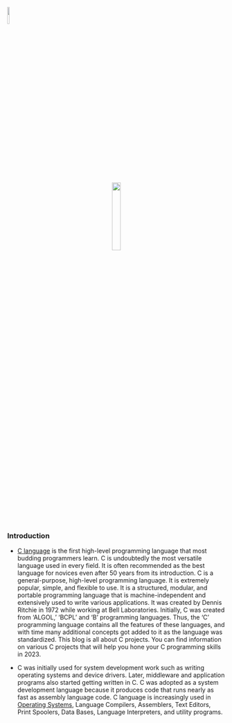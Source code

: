 <p align="left">
  <img src="https://github.com/salimizel/alx-low_level_programming/blob/master/unnamed.png" width="10%">
</p>

<p align="center">
  <img src="https://github.com/salimizel/alx-low_level_programming/blob/master/logo-c-programmer-letter-c-986aae1d521ddc571e4323084753d5af.png" width="20%">
</p>

### Introduction
- [C language](https://www.mygreatlearning.com/blog/c-tutorial/?gl_blog_id=64801) is the first high-level programming language that most budding programmers learn. C is undoubtedly the most versatile language used in every field. It is often recommended as the best language for novices even after 50 years from its introduction. C is a general-purpose, high-level programming language. It is extremely popular, simple, and flexible to use. It is a structured, modular, and portable programming language that is machine-independent and extensively used to write various applications. It was created by Dennis Ritchie in 1972 while working at Bell Laboratories. Initially, C was created from ‘ALGOL,’ ‘BCPL’ and ‘B’ programming languages. Thus, the ‘C’ programming language contains all the features of these languages, and with time many additional concepts got added to it as the language was standardized. This blog is all about C projects. You can find information on various C projects that will help you hone your C programming skills in 2023.
+ C was initially used for system development work such as writing operating systems and device drivers. Later, middleware and application programs also started getting written in C. C was adopted as a system development language because it produces code that runs nearly as fast as assembly language code. C language is increasingly used in [Operating Systems](https://www.mygreatlearning.com/blog/what-is-operating-system/), Language Compilers, Assemblers, Text Editors, Print Spoolers, Data Bases, Language Interpreters, and utility programs.
